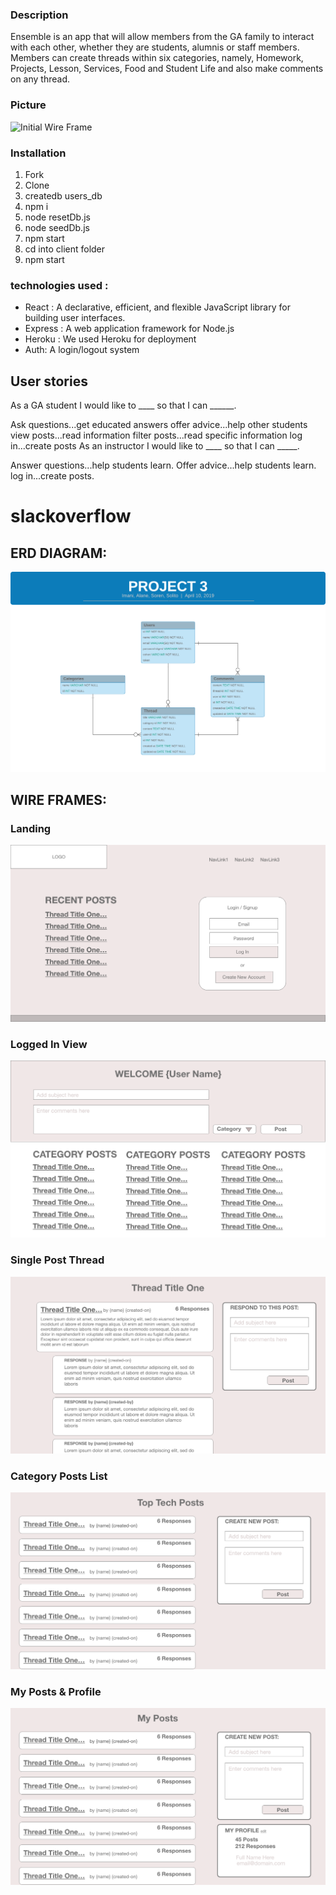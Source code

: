 ### Description

Ensemble is an app that will allow members from the GA family to interact with each other, whether they are students, alumnis or staff members. Members can create threads within six categories, namely, Homework, Projects, Lesson, Services, Food and Student Life and also make comments on any thread.

### Picture

![Initial Wire Frame](src/images/readme.png)

### Installation

1. Fork
2. Clone
3. createdb users_db
4. npm i
5. node resetDb.js
7. node seedDb.js
8. npm start
9. cd into client folder
10. npm start


### technologies used :
- React : A declarative, efficient, and flexible JavaScript library for building user interfaces.
- Express :  A web application framework for Node.js
- Heroku : We used Heroku for deployment
- Auth: A login/logout system

## User stories

As a GA student I would like to ____ so that I can ______.

Ask questions...get educated answers
offer advice...help other students
view posts...read information
filter posts...read specific information
log in...create posts
As an instructor I would like to ____ so that I can _____.

Answer questions...help students learn.
Offer advice...help students learn.
log in...create posts.


# slackoverflow
## ERD DIAGRAM:
![ERD](/erd.png)

## WIRE FRAMES:
### Landing
![Landing](/wireframes/wf-01-landing.png)

### Logged In View
![Logged In](/wireframes/wf-02-logged-in.png)

### Single Post Thread
![Thread](/wireframes/wf-03-thread.png)

### Category Posts List
![List of Posts](/wireframes/wf-04-list-of-posts.png)

### My Posts & Profile
![My Posts](/wireframes/wf-05-my-posts-profile.png)
